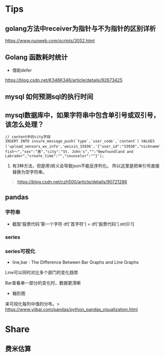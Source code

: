 
# Tips

## golang方法中receiver为指针与不为指针的区别详析

https://www.nuoweb.com/scripts/3052.html


## Golang 函数耗时统计

* 借助defer

https://blog.csdn.net/K346K346/article/details/92673425

## mysql 如何预测sql的执行时间

## mysql数据库中，如果字符串中包含单引号或双引号，该怎么处理？


```
// content中的city字段
INSERT INTO insure_message_push(`type`,`user_code`,`content`) VALUES ('upload_sensors_wx_info','weixin_33936','{"user_id":"33936","nickname":"～fish～","sex":"男","city":"St. John's","":"Newfoundland and Labrador","create_time":"","counselor":""}');

```

1. 有3种方法，但是用\转义会导致json不能反序列化。 所以这里是把单引号直接替换为空字符串。

> https://blog.csdn.net/czh500/article/details/90721286


## pandas

### 字符串

* 截取'股票代码'第一个字符
df['首字符'] = df['股票代码'].str[0:1]

### series


### series可视化

* line,bar : The Difference Between Bar Graphs and Line Graphs

Line可以同时对比多个部门的变化趋势

Bar查看单一部分的变化时，数据更清晰

* 箱形图

来可视化每列中值的分布。> https://www.yiibai.com/pandas/python_pandas_visualization.html

# Share

## 费米估算

